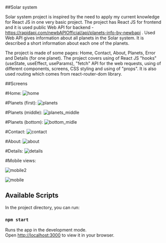 ##Solar system

Solar system project is inspired by the need to apply my current knowledge for React JS in one very basic project. 
The project has React JS for frontend and it is used public Web API for backend - https://rapidapi.com/newbAPIOfficial/api/planets-info-by-newbapi .
Used Web API gives information about all planets in the Solar system. It is described a short information about each one of the planets.

The project is made of some pages: Home, Contact, About, Planets, Error and Details (for one planet). The project covers using of React JS "hooks" (useState, useEffect, useParams), "fetch" API for the web requests, using of different components, screens, CSS styling and using of "props". It is also used routing which comes from react-router-dom library.

##Screens

#Home:
![home](https://github.com/velizar92/SolarSystem/assets/40525254/32ac059f-f507-4b9d-8211-86c6c9a17fac)

#Planets (first):
![planets](https://github.com/velizar92/SolarSystem/assets/40525254/ed2229f9-318f-4ec9-95b2-d398bc7f74a8)

#Planets (middle):
![planets_middle](https://github.com/velizar92/SolarSystem/assets/40525254/afe9e62f-a5ba-42f3-bf7a-01bc9fe26d07)

#Planets (bottom):
![bottom_midle](https://github.com/velizar92/SolarSystem/assets/40525254/8e1c2558-d752-4f73-ada1-d618e0044379)

#Contact:
![contact](https://github.com/velizar92/SolarSystem/assets/40525254/e7ef6820-aa35-4d42-8c35-dc98b680b3b4)

#About:
![about](https://github.com/velizar92/SolarSystem/assets/40525254/3a451b15-9782-4c56-95c4-9fa928654a2d)

#Details:
![details](https://github.com/velizar92/SolarSystem/assets/40525254/5ea941af-490d-4930-b60a-c1768849eb4d)

#Mobile views:

![mobile2](https://github.com/velizar92/SolarSystem/assets/40525254/4e8b76ad-4b93-49d7-8cfe-eb755406296a)

![mobile](https://github.com/velizar92/SolarSystem/assets/40525254/52510d25-b4d3-4d31-94b8-f54f777e6653)


















## Available Scripts

In the project directory, you can run:

### `npm start`

Runs the app in the development mode.\
Open [http://localhost:3000](http://localhost:3000) to view it in your browser.

